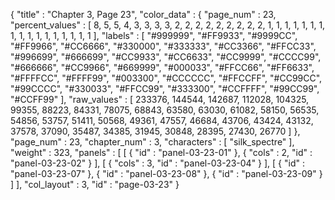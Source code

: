 {
  "title" : "Chapter 3, Page 23",
  "color_data" : {
    "page_num" : 23,
    "percent_values" : [
      8,
      5,
      5,
      4,
      3,
      3,
      3,
      3,
      2,
      2,
      2,
      2,
      2,
      2,
      2,
      2,
      2,
      1,
      1,
      1,
      1,
      1,
      1,
      1,
      1,
      1,
      1,
      1,
      1,
      1,
      1,
      1,
      1,
      1
    ],
    "labels" : [
      "#999999",
      "#FF9933",
      "#9999CC",
      "#FF9966",
      "#CC6666",
      "#330000",
      "#333333",
      "#CC3366",
      "#FFCC33",
      "#996699",
      "#666699",
      "#CC9933",
      "#CC6633",
      "#CC9999",
      "#CCCC99",
      "#666666",
      "#CC9966",
      "#669999",
      "#000033",
      "#FFCC66",
      "#FF6633",
      "#FFFFCC",
      "#FFFF99",
      "#003300",
      "#CCCCCC",
      "#FFCCFF",
      "#CC99CC",
      "#99CCCC",
      "#330033",
      "#FFCC99",
      "#333300",
      "#CCFFFF",
      "#99CC99",
      "#CCFF99"
    ],
    "raw_values" : [
      233376,
      144544,
      142687,
      112028,
      104325,
      99355,
      88223,
      84331,
      78075,
      68843,
      63580,
      63030,
      61082,
      58150,
      56535,
      54856,
      53757,
      51411,
      50568,
      49361,
      47557,
      46684,
      43706,
      43424,
      43132,
      37578,
      37090,
      35487,
      34385,
      31945,
      30848,
      28395,
      27430,
      26770
    ]
  },
  "page_num" : 23,
  "chapter_num" : 3,
  "characters" : [
    "silk_spectre"
  ],
  "weight" : 323,
  "panels" : [
    [
      {
        "id" : "panel-03-23-01"
      },
      {
        "cols" : 2,
        "id" : "panel-03-23-02"
      }
    ],
    [
      {
        "cols" : 3,
        "id" : "panel-03-23-04"
      }
    ],
    [
      {
        "id" : "panel-03-23-07"
      },
      {
        "id" : "panel-03-23-08"
      },
      {
        "id" : "panel-03-23-09"
      }
    ]
  ],
  "col_layout" : 3,
  "id" : "page-03-23"
}
